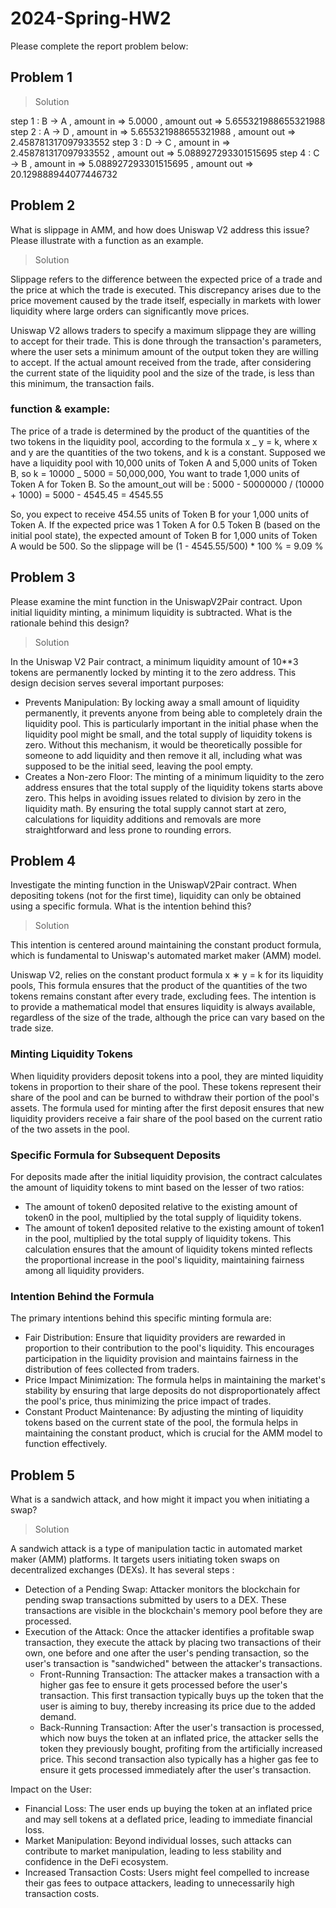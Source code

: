 # 2024-Spring-HW2

Please complete the report problem below:

## Problem 1

> Solution

step 1 : B -> A , amount in => 5.0000 , amount out => 5.655321988655321988
step 2 : A -> D , amount in => 5.655321988655321988 , amount out => 2.458781317097933552
step 3 : D -> C , amount in => 2.458781317097933552 , amount out => 5.088927293301515695
step 4 : C -> B , amount in => 5.088927293301515695 , amount out => 20.129888944077446732

## Problem 2

What is slippage in AMM, and how does Uniswap V2 address this issue? Please illustrate with a function as an example.

> Solution

Slippage refers to the difference between the expected price of a trade and the price at which the trade is executed. This discrepancy arises due to the price movement caused by the trade itself, especially in markets with lower liquidity where large orders can significantly move prices.

Uniswap V2 allows traders to specify a maximum slippage they are willing to accept for their trade. This is done through the transaction's parameters, where the user sets a minimum amount of the output token they are willing to accept. If the actual amount received from the trade, after considering the current state of the liquidity pool and the size of the trade, is less than this minimum, the transaction fails.

### function & example:

The price of a trade is determined by the product of the quantities of the two tokens in the liquidity pool, according to the formula x _ y = k, where x and y are the quantities of the two tokens, and k is a constant.
Supposed we have a liquidity pool with 10,000 units of Token A and 5,000 units of Token B, so k = 10000 _ 5000 = 50,000,000, You want to trade 1,000 units of Token A for Token B. So the amount_out will be : 5000 - 50000000 / (10000 + 1000) = 5000 - 4545.45 = 4545.55

So, you expect to receive 454.55 units of Token B for your 1,000 units of Token A.
If the expected price was 1 Token A for 0.5 Token B (based on the initial pool state), the expected amount of Token B for 1,000 units of Token A would be 500.
So the slippage will be (1 - 4545.55/500) \* 100 % = 9.09 %

## Problem 3

Please examine the mint function in the UniswapV2Pair contract. Upon initial liquidity minting, a minimum liquidity is subtracted. What is the rationale behind this design?

> Solution

In the Uniswap V2 Pair contract, a minimum liquidity amount of 10\*\*3 tokens are permanently locked by minting it to the zero address. This design decision serves several important purposes:

- Prevents Manipulation: By locking away a small amount of liquidity permanently, it prevents anyone from being able to completely drain the liquidity pool. This is particularly important in the initial phase when the liquidity pool might be small, and the total supply of liquidity tokens is zero. Without this mechanism, it would be theoretically possible for someone to add liquidity and then remove it all, including what was supposed to be the initial seed, leaving the pool empty.
- Creates a Non-zero Floor: The minting of a minimum liquidity to the zero address ensures that the total supply of the liquidity tokens starts above zero. This helps in avoiding issues related to division by zero in the liquidity math. By ensuring the total supply cannot start at zero, calculations for liquidity additions and removals are more straightforward and less prone to rounding errors.

## Problem 4

Investigate the minting function in the UniswapV2Pair contract. When depositing tokens (not for the first time), liquidity can only be obtained using a specific formula. What is the intention behind this?

> Solution

This intention is centered around maintaining the constant product formula, which is fundamental to Uniswap's automated market maker (AMM) model.

Uniswap V2, relies on the constant product formula x ∗ y = k for its liquidity pools, This formula ensures that the product of the quantities of the two tokens remains constant after every trade, excluding fees. The intention is to provide a mathematical model that ensures liquidity is always available, regardless of the size of the trade, although the price can vary based on the trade size.

### Minting Liquidity Tokens

When liquidity providers deposit tokens into a pool, they are minted liquidity tokens in proportion to their share of the pool. These tokens represent their share of the pool and can be burned to withdraw their portion of the pool's assets. The formula used for minting after the first deposit ensures that new liquidity providers receive a fair share of the pool based on the current ratio of the two assets in the pool.

### Specific Formula for Subsequent Deposits

For deposits made after the initial liquidity provision, the contract calculates the amount of liquidity tokens to mint based on the lesser of two ratios:

- The amount of token0 deposited relative to the existing amount of token0 in the pool, multiplied by the total supply of liquidity tokens.
- The amount of token1 deposited relative to the existing amount of token1 in the pool, multiplied by the total supply of liquidity tokens.
  This calculation ensures that the amount of liquidity tokens minted reflects the proportional increase in the pool's liquidity, maintaining fairness among all liquidity providers.

### Intention Behind the Formula

The primary intentions behind this specific minting formula are:

- Fair Distribution: Ensure that liquidity providers are rewarded in proportion to their contribution to the pool's liquidity. This encourages participation in the liquidity provision and maintains fairness in the distribution of fees collected from traders.
- Price Impact Minimization: The formula helps in maintaining the market's stability by ensuring that large deposits do not disproportionately affect the pool's price, thus minimizing the price impact of trades.
- Constant Product Maintenance: By adjusting the minting of liquidity tokens based on the current state of the pool, the formula helps in maintaining the constant product, which is crucial for the AMM model to function effectively.

## Problem 5

What is a sandwich attack, and how might it impact you when initiating a swap?

> Solution

A sandwich attack is a type of manipulation tactic in automated market maker (AMM) platforms. It targets users initiating token swaps on decentralized exchanges (DEXs). It has several steps :

- Detection of a Pending Swap: Attacker monitors the blockchain for pending swap transactions submitted by users to a DEX. These transactions are visible in the blockchain's memory pool before they are processed.
- Execution of the Attack: Once the attacker identifies a profitable swap transaction, they execute the attack by placing two transactions of their own, one before and one after the user's pending transaction, so the user's transaction is "sandwiched" between the attacker's transactions.
  - Front-Running Transaction: The attacker makes a transaction with a higher gas fee to ensure it gets processed before the user's transaction. This first transaction typically buys up the token that the user is aiming to buy, thereby increasing its price due to the added demand.
  - Back-Running Transaction: After the user's transaction is processed, which now buys the token at an inflated price, the attacker sells the token they previously bought, profiting from the artificially increased price. This second transaction also typically has a higher gas fee to ensure it gets processed immediately after the user's transaction.

Impact on the User:

- Financial Loss: The user ends up buying the token at an inflated price and may sell tokens at a deflated price, leading to immediate financial loss.
- Market Manipulation: Beyond individual losses, such attacks can contribute to market manipulation, leading to less stability and confidence in the DeFi ecosystem.
- Increased Transaction Costs: Users might feel compelled to increase their gas fees to outpace attackers, leading to unnecessarily high transaction costs.
